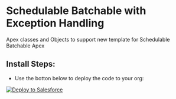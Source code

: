 # Schedulable Batchable with Exception Handling
Apex classes and Objects to support new template for Schedulable Batchable Apex

## Install Steps:
* Use the botton below to deploy the code to your org:

<a href="https://githubsfdeploy.herokuapp.com?owner=veenasundara&repo=SchedulableWithException">
  <img alt="Deploy to Salesforce"
       src="https://raw.githubusercontent.com/afawcett/githubsfdeploy/master/src/main/webapp/resources/img/deploy.png">
</a>
